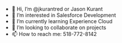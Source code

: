- 👋 Hi, I’m @jkurantred or Jason Kurant
- 👀 I’m interested in Salesforce Development
- 🌱 I’m currently learning Experience Cloud
- 💞️ I’m looking to collaborate on projects
- 📫 How to reach me: 518-772-8142

<!---
jkurantred/jkurantred is a ✨ special ✨ repository because its `README.md` (this file) appears on your GitHub profile.
You can click the Preview link to take a look at your changes.
--->
